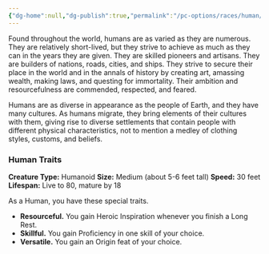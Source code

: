 ```yaml
---
{"dg-home":null,"dg-publish":true,"permalink":"/pc-options/races/human/","dgPassFrontmatter":true,"created":"2025-03-24T16:47:37.357+11:00","updated":"2025-03-24T16:54:24.986+11:00"}
---
```



Found throughout the world, humans are as varied as they are numerous. They are relatively short-lived, but they strive to achieve as much as they can in the years they are given. They are skilled pioneers and artisans. They are builders of nations, roads, cities, and ships. They strive to secure their place in the world and in the annals of history by creating art, amassing wealth, making laws, and questing for immortality. Their ambition and resourcefulness are commended, respected, and feared.

Humans are as diverse in appearance as the people of Earth, and they have many cultures. As humans migrate, they bring elements of their cultures with them, giving rise to diverse settlements that contain people with different physical characteristics, not to mention a medley of clothing styles, customs, and beliefs.

### Human Traits
**Creature Type:** Humanoid
**Size:** Medium (about 5-6 feet tall)
**Speed:** 30 feet
**Lifespan:** Live to 80, mature by 18

As a Human, you have these special traits.
- **Resourceful.** You gain Heroic Inspiration whenever you finish a Long Rest.
- **Skillful.** You gain Proficiency in one skill of your choice.
- **Versatile.** You gain an Origin feat of your choice.